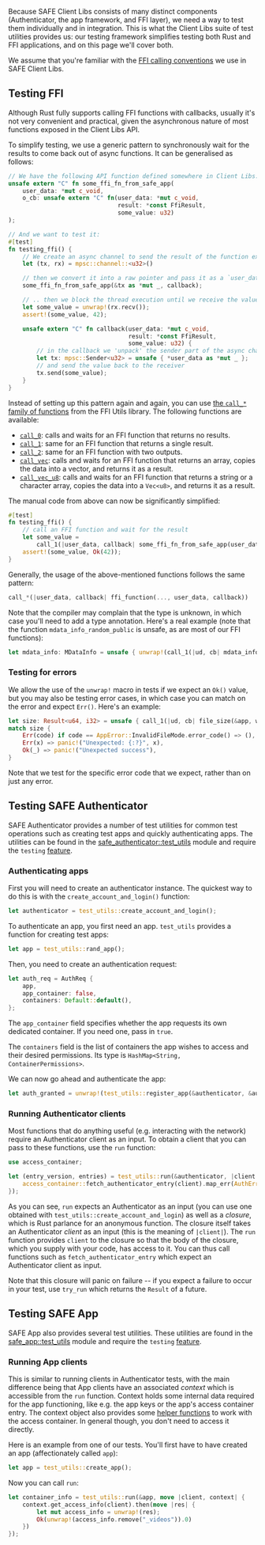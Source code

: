 Because SAFE Client Libs consists of many distinct components (Authenticator, the app framework, and FFI layer), we need a way to test them individually and in integration. This is what the Client Libs suite of test utilities provides us: our testing framework simplifies testing both Rust and FFI applications, and on this page we'll cover both.

We assume that you're familiar with the [FFI calling conventions](./FFI-calling-conventions) we use in SAFE Client Libs.

## Testing FFI

Although Rust fully supports calling FFI functions with callbacks, usually it's not very convenient and practical, given the asynchronous nature of most functions exposed in the Client Libs API.

To simplify testing, we use a generic pattern to synchronously wait for the results to come back out of async functions. It can be generalised as follows:

```rust
// We have the following API function defined somewhere in Client Libs:
unsafe extern "C" fn some_ffi_fn_from_safe_app(
    user_data: *mut c_void,
    o_cb: unsafe extern "C" fn(user_data: *mut c_void,
                               result: *const FfiResult,
                               some_value: u32)
);

// And we want to test it:
#[test]
fn testing_ffi() {
    // We create an async channel to send the result of the function execution
    let (tx, rx) = mpsc::channel::<u32>()

    // then we convert it into a raw pointer and pass it as a `user_data` argument
    some_ffi_fn_from_safe_app(&tx as *mut _, callback);

    // .. then we block the thread execution until we receive the value back:
    let some_value = unwrap!(rx.recv());
    assert!(some_value, 42);

    unsafe extern "C" fn callback(user_data: *mut c_void,
                                  result: *const FfiResult,
                                  some_value: u32) {
        // in the callback we 'unpack' the sender part of the async channel from the user_data argument
        let tx: mpsc::Sender<u32> = unsafe { *user_data as *mut _ };
        // and send the value back to the receiver
        tx.send(some_value);
    }
}
```

Instead of setting up this pattern again and again, you can use [the `call_*` family of functions](https://docs.rs/ffi_utils/*/ffi_utils/test_utils/index.html) from the FFI Utils library. The following functions are available:

- [`call_0`](https://docs.rs/ffi_utils/*/ffi_utils/test_utils/fn.call_0.html): calls and waits for an FFI function that returns no results.
- [`call_1`](https://docs.rs/ffi_utils/*/ffi_utils/test_utils/fn.call_1.html): same for an FFI function that returns a single result.
- [`call_2`](https://docs.rs/ffi_utils/*/ffi_utils/test_utils/fn.call_2.html): same for an FFI function with two outputs.
- [`call_vec`](https://docs.rs/ffi_utils/*/ffi_utils/test_utils/fn.call_vec.html): calls and waits for an FFI function that returns an array, copies the data into a vector, and returns it as a result.
- [`call_vec_u8`](https://docs.rs/ffi_utils/*/ffi_utils/test_utils/fn.call_vec_u8.html): calls and waits for an FFI function that returns a string or a character array, copies the data into a `Vec<u8>`, and returns it as a result.

The manual code from above can now be significantly simplified:

```rust
#[test]
fn testing_ffi() {
    // call an FFI function and wait for the result
    let some_value =
        call_1(|user_data, callback| some_ffi_fn_from_safe_app(user_data, callback));
    assert!(some_value, Ok(42));
}
```

Generally, the usage of the above-mentioned functions follows the same pattern:

```rust
call_*(|user_data, callback| ffi_function(..., user_data, callback))
```

Note that the compiler may complain that the type is unknown, in which case you'll need to add a type annotation. Here's a real example (note that the function `mdata_info_random_public` is unsafe, as are most of our FFI functions):

```rust
let mdata_info: MDataInfo = unsafe { unwrap!(call_1(|ud, cb| mdata_info_random_public(type_tag, ud, cb))) };
```

### Testing for errors

We allow the use of the `unwrap!` macro in tests if we expect an `Ok()` value, but you may also be testing error cases, in which case you can match on the error and expect `Err()`. Here's an example:

```rust
let size: Result<u64, i32> = unsafe { call_1(|ud, cb| file_size(&app, write_h, ud, cb)) };
match size {
    Err(code) if code == AppError::InvalidFileMode.error_code() => (),
    Err(x) => panic!("Unexpected: {:?}", x),
    Ok(_) => panic!("Unexpected success"),
}
```

Note that we test for the specific error code that we expect, rather than on just any error.

## Testing SAFE Authenticator

SAFE Authenticator provides a number of test utilities for common test operations such as creating test apps and quickly authenticating apps. The utilities can be found in the [safe_authenticator::test_utils](https://github.com/maidsafe/safe_client_libs/blob/master/safe_authenticator/src/test_utils.rs) module and require the `testing` [feature](https://github.com/maidsafe/safe_client_libs/wiki/Building-Client-Libs#features).

### Authenticating apps

First you will need to create an authenticator instance. The quickest way to do this is with the `create_account_and_login()` function:

```rust
let authenticator = test_utils::create_account_and_login();
```

To authenticate an app, you first need an app. `test_utils` provides a function for creating test apps:

```rust
let app = test_utils::rand_app();
```

Then, you need to create an authentication request:

```rust
let auth_req = AuthReq {
    app,
    app_container: false,
    containers: Default::default(),
};
```

The `app_container` field specifies whether the app requests its own dedicated container. If you need one, pass in `true`.

The `containers` field is the list of containers the app wishes to access and their desired permissions. Its type is `HashMap<String, ContainerPermissions>`.

We can now go ahead and authenticate the app:

```rust
let auth_granted = unwrap!(test_utils::register_app(&authenticator, &auth_req));
```

### Running Authenticator clients

Most functions that do anything useful (e.g. interacting with the network) require an Authenticator client as an input. To obtain a client that you can pass to these functions, use the `run` function:

```rust
use access_container;

let (entry_version, entries) = test_utils::run(&authenticator, |client| {
    access_container::fetch_authenticator_entry(client).map_err(AuthError::from)
});
```

As you can see, `run` expects an Authenticator as an input (you can use one obtained with `test_utils::create_account_and_login`) as well as a *closure*, which is Rust parlance for an anonymous function. The closure itself takes an Authenticator *client* as an input (this is the meaning of `|client|`). The `run` function provides `client` to the closure so that the body of the closure, which you supply with your code, has access to it. You can thus call functions such as `fetch_authenticator_entry` which expect an Authenticator client as input.

Note that this closure will panic on failure -- if you expect a failure to occur in your test, use `try_run` which returns the `Result` of a future.

## Testing SAFE App

SAFE App also provides several test utilities. These utilities are found in the [safe_app::test_utils](https://github.com/maidsafe/safe_client_libs/blob/master/safe_app/src/test_utils.rs) module and require the `testing` [feature](https://github.com/maidsafe/safe_client_libs/wiki/Building-Client-Libs#features).

### Running App clients

This is similar to running clients in Authenticator tests, with the main difference being that App clients have an associated *context* which is accessible from the `run` function. Context holds some internal data required for the app functioning, like e.g. the app keys or the app's access container entry. The context object also provides some [helper functions](https://github.com/maidsafe/safe_client_libs/blob/8c98425e7ec8e751528d6cb32a1dd3c900764273/safe_app/src/lib.rs#L425-L453) to work with the access container. In general though, you don't need to access it directly.

Here is an example from one of our tests. You'll first have to have created an app (affectionately called `app`):

```rust
let app = test_utils::create_app();
```

Now you can call `run`:

```rust
let container_info = test_utils::run(&app, move |client, context| {
    context.get_access_info(client).then(move |res| {
        let mut access_info = unwrap!(res);
        Ok(unwrap!(access_info.remove("_videos")).0)
    })
});
```
